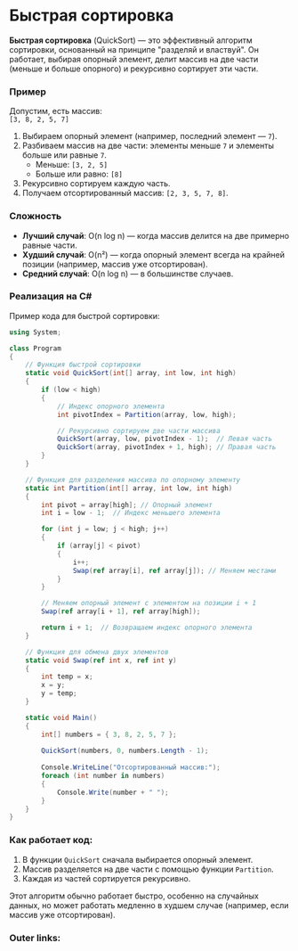 
# Быстрая сортировка

**Быстрая сортировка** (QuickSort) — это эффективный алгоритм сортировки, основанный на принципе "разделяй и властвуй". Он работает, выбирая опорный элемент, делит массив на две части (меньше и больше опорного) и рекурсивно сортирует эти части.

### **Пример**

Допустим, есть массив:  
`[3, 8, 2, 5, 7]`

1. Выбираем опорный элемент (например, последний элемент — `7`).
2. Разбиваем массив на две части: элементы меньше `7` и элементы больше или равные `7`.
    - Меньше: `[3, 2, 5]`
    - Больше или равно: `[8]`
3. Рекурсивно сортируем каждую часть.
4. Получаем отсортированный массив: `[2, 3, 5, 7, 8]`.

### **Сложность**

- **Лучший случай**: O(n log n) — когда массив делится на две примерно равные части.
- **Худший случай**: O(n²) — когда опорный элемент всегда на крайней позиции (например, массив уже отсортирован).
- **Средний случай**: O(n log n) — в большинстве случаев.

### **Реализация на C#**

Пример кода для быстрой сортировки:

```csharp
using System;

class Program
{
    // Функция быстрой сортировки
    static void QuickSort(int[] array, int low, int high)
    {
        if (low < high)
        {
            // Индекс опорного элемента
            int pivotIndex = Partition(array, low, high);

            // Рекурсивно сортируем две части массива
            QuickSort(array, low, pivotIndex - 1);  // Левая часть
            QuickSort(array, pivotIndex + 1, high); // Правая часть
        }
    }

    // Функция для разделения массива по опорному элементу
    static int Partition(int[] array, int low, int high)
    {
        int pivot = array[high]; // Опорный элемент
        int i = low - 1;  // Индекс меньшего элемента

        for (int j = low; j < high; j++)
        {
            if (array[j] < pivot)
            {
                i++;
                Swap(ref array[i], ref array[j]); // Меняем местами
            }
        }

        // Меняем опорный элемент с элементом на позиции i + 1
        Swap(ref array[i + 1], ref array[high]);

        return i + 1;  // Возвращаем индекс опорного элемента
    }

    // Функция для обмена двух элементов
    static void Swap(ref int x, ref int y)
    {
        int temp = x;
        x = y;
        y = temp;
    }

    static void Main()
    {
        int[] numbers = { 3, 8, 2, 5, 7 };
        
        QuickSort(numbers, 0, numbers.Length - 1);
        
        Console.WriteLine("Отсортированный массив:");
        foreach (int number in numbers)
        {
            Console.Write(number + " ");
        }
    }
}
```

### **Как работает код:**

1. В функции `QuickSort` сначала выбирается опорный элемент.
2. Массив разделяется на две части с помощью функции `Partition`.
3. Каждая из частей сортируется рекурсивно.

Этот алгоритм обычно работает быстро, особенно на случайных данных, но может работать медленно в худшем случае (например, если массив уже отсортирован).

### Outer links:

